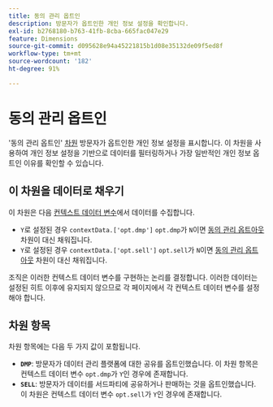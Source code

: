 ```yaml
---
title: 동의 관리 옵트인
description: 방문자가 옵트인한 개인 정보 설정을 확인합니다.
exl-id: b2768180-b763-41fb-8cba-665fac047e29
feature: Dimensions
source-git-commit: d095628e94a45221815b1d08e35132de09f5ed8f
workflow-type: tm+mt
source-wordcount: '182'
ht-degree: 91%

---
```


# 동의 관리 옵트인

&#39;동의 관리 옵트인&#39; [차원](overview.md) 방문자가 옵트인한 개인 정보 설정을 표시합니다. 이 차원을 사용하여 개인 정보 설정을 기반으로 데이터를 필터링하거나 가장 일반적인 개인 정보 옵트인 이유를 확인할 수 있습니다.

## 이 차원을 데이터로 채우기

이 차원은 다음 [컨텍스트 데이터 변수](/help/implement/vars/page-vars/contextdata.md)에서 데이터를 수집합니다.

* `Y`로 설정된 경우 `contextData.['opt.dmp']` `opt.dmp`가 `N`이면 [동의 관리 옵트아웃](cm-opt-out.md) 차원이 대신 채워집니다.
* `Y`로 설정된 경우 `contextData.['opt.sell']` `opt.sell`가 `N`이면 [동의 관리 옵트아웃](cm-opt-out.md) 차원이 대신 채워집니다.

조직은 이러한 컨텍스트 데이터 변수를 구현하는 논리를 결정합니다. 이러한 데이터는 설정된 히트 이후에 유지되지 않으므로 각 페이지에서 각 컨텍스트 데이터 변수를 설정해야 합니다.

## 차원 항목

차원 항목에는 다음 두 가지 값이 포함됩니다.

* **`DMP`**: 방문자가 데이터 관리 플랫폼에 대한 공유를 옵트인했습니다. 이 차원 항목은 컨텍스트 데이터 변수 `opt.dmp`가 `Y`인 경우에 존재합니다.
* **`SELL`**: 방문자가 데이터를 서드파티에 공유하거나 판매하는 것을 옵트인했습니다. 이 차원은 컨텍스트 데이터 변수 `opt.sell`가 `Y`인 경우에 존재합니다.
